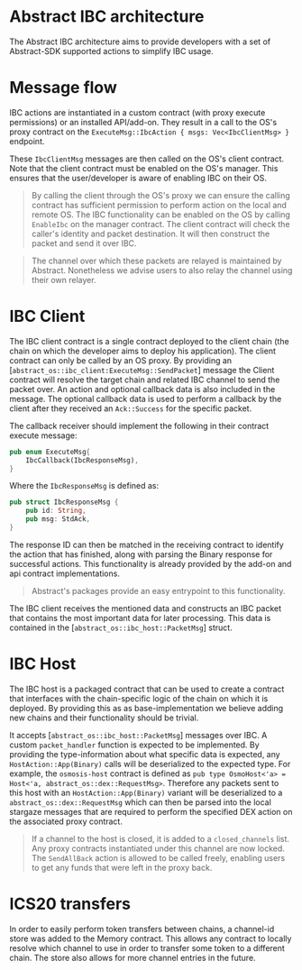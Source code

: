 # Abstract IBC architecture

The Abstract IBC architecture aims to provide developers with a set of Abstract-SDK supported actions to simplify IBC usage. 

# Message flow
IBC actions are instantiated in a custom contract (with proxy execute permissions) or an installed API/add-on. They result in a call to the OS's proxy contract on the `ExecuteMsg::IbcAction { msgs: Vec<IbcClientMsg> }` endpoint. 

These `IbcClientMsg` messages are then called on the OS's client contract. Note that the client contract must be enabled on the OS's manager. This ensures that the user/developer is aware of enabling IBC on their OS. 

> By calling the client through the OS's proxy we can ensure the calling contract has sufficient permission to perform action on the local and remote OS.
> The IBC functionality can be enabled on the OS by calling `EnableIbc` on the manager contract. 
The client contract will check the caller's identity and packet destination. It will then construct the packet and send it over IBC. 

> The channel over which these packets are relayed is maintained by Abstract. Nonetheless we advise users to also relay the channel using their own relayer.  

# IBC Client
The IBC client contract is a single contract deployed to the client chain (the chain on which the developer aims to deploy his application). The client contract can only be called by an OS proxy. By providing an [`abstract_os::ibc_client:ExecuteMsg::SendPacket`] message the Client contract will resolve the target chain and related IBC channel to send the packet over. An action and optional callback data is also included in the message. The optional callback data is used to perform a callback by the client after they received an `Ack::Success` for the specific packet. 

The callback receiver should implement the following in their contract execute message:  
```rust
pub enum ExecuteMsg{
    IbcCallback(IbcResponseMsg),
}
```
Where the `IbcResponseMsg` is defined as:  
```rust
pub struct IbcResponseMsg {
    pub id: String,
    pub msg: StdAck,
}
```
The response ID can then be matched in the receiving contract to identify the action that has finished, along with parsing the Binary response for successful actions.
This functionality is already provided by the add-on and api contract implementations. 

> Abstract's packages provide an easy entrypoint to this functionality. 

The IBC client receives the mentioned data and constructs an IBC packet that contains the most important data for later processing. This data is contained in the [`abstract_os::ibc_host::PacketMsg`] struct. 


# IBC Host
The IBC host is a packaged contract that can be used to create a contract that interfaces with the chain-specific logic of the chain on which it is deployed. By providing this as as base-implementation we believe adding new chains and their functionality should be trivial. 

It accepts [`abstract_os::ibc_host::PacketMsg`] messages over IBC. A custom `packet_handler` function is expected to be implemented. By providing the type-information about what specific data is expected, any `HostAction::App(Binary)` calls will be deserialized to the expected type. For example, the `osmosis-host` contract is defined as `pub type OsmoHost<'a> = Host<'a, abstract_os::dex::RequestMsg>`. Therefore any packets sent to this host with an `HostAction::App(Binary)` variant will be deserialized to a `abstract_os::dex::RequestMsg` which can then be parsed into the local stargaze messages that are required to perform the specified DEX action on the associated proxy contract. 

> If a channel to the host is closed, it is added to a `closed_channels` list. Any proxy contracts instantiated under this channel are now locked. The `SendAllBack` action is allowed to be called freely, enabling users to get any funds that were left in the proxy back. 

# ICS20 transfers 
In order to easily perform token transfers between chains, a channel-id store was added to the Memory contract. This allows any contract to locally resolve which channel to use in order to transfer some token to a different chain. The store also allows for more channel entries in the future. 
